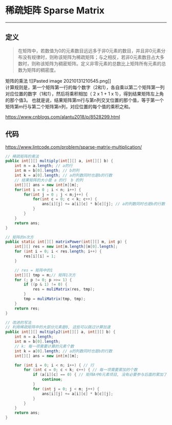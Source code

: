 # 稀疏矩阵 Sparse Matrix

---

## 定义

>在矩阵中，若数值为0的元素数目远远多于非0元素的数目，并且非0元素分布没有规律时，则称该矩阵为稀疏矩阵；与之相反，若非0元素数目占大多数时，则称该矩阵为稠密矩阵。定义非零元素的总数比上矩阵所有元素的总数为矩阵的稠密度。

矩阵的乘法
![[Pasted image 20210131210545.png]]  
计算规则是，第一个矩阵第一行的每个数字（2和1），各自乘以第二个矩阵第一列对应位置的数字（1和1），然后将乘积相加（ 2 x 1 + 1 x 1），得到结果矩阵左上角的那个值3。
也就是说，结果矩阵第m行与第n列交叉位置的那个值，等于第一个矩阵第m行与第二个矩阵第n列，对应位置的每个值的乘积之和。

https://www.cnblogs.com/alantu2018/p/8528299.html

## 代码
https://www.lintcode.com/problem/sparse-matrix-multiplication/

```java
// 稀疏矩阵的乘法
public int[][] multiply(int[][] a, int[][] b) {
    int n = a.length; // a的行
    int m = b[0].length; // b的列
    int k = a[0].length; // a的列数同时也是b的行数
    // 结果矩阵的大小是 a 的行  b 的列
    int[][] ans = new int[n][m];
    for(int i = 0 ; i < n; i++) {
        for(int j = 0 ; j < m;j++) {
            for(int c = 0; c < k; c++) {
                ans[i][j] += a[i][c] * b[c][j]; // a的列数同时也是b的行数
            }
        }
    }
    return ans;
}

// 矩阵的n次方
public static int[][] matrixPower(int[][] m, int p) {
    int[][] res = new int[m.length][m[0].length];
    for (int i = 0; i < res.length; i++) {
        res[i][i] = 1;
    }

    // res = 矩阵中的1
    int[][] tmp = m;// 矩阵1次方
    for (; p != 0; p >>= 1) {
        if ((p & 1) != 0) {
            res = muliMatrix(res, tmp);
        }
        tmp = muliMatrix(tmp, tmp);
    }
    return res;
}
```



```java
// 改进的写法
// 利用稀疏矩阵中的大部分元素是0, 这些可以跳过计算加速
public int[][] multiply2(int[][] a, int[][] b) {
    int n = a.length;
    int m = b[0].length;
    // k: 每一项需要计算的元素个数
    int k = a[0].length; // a的列数同时也是b的行数
    int[][] ans = new int[n][m];

    for (int i = 0; i < n; i++) { // 行
        for (int c = 0; c < k; c++) { // 每一项需要累加的个数
            if (a[i][c] == 0) { // 矩阵A中0元素项目, 没有必要参与后面的累加了
                continue;
            }
            for (int j = 0; j < m; j++) {
                ans[i][j] += a[i][c] * b[c][j];
            }
        }
    }
    return ans;
}

```